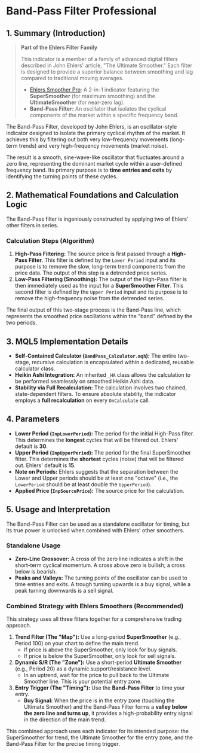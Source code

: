 # Band-Pass Filter Professional

## 1. Summary (Introduction)

> **Part of the Ehlers Filter Family**
>
> This indicator is a member of a family of advanced digital filters described in John Ehlers' article, "The Ultimate Smoother." Each filter is designed to provide a superior balance between smoothing and lag compared to traditional moving averages.
>
> * [Ehlers Smoother Pro](./Ehlers_Smoother_Pro.md): A 2-in-1 indicator featuring the **SuperSmoother** (for maximum smoothing) and the **UltimateSmoother** (for near-zero lag).
> * **Band-Pass Filter:** An oscillator that isolates the cyclical components of the market within a specific frequency band.

The Band-Pass Filter, developed by John Ehlers, is an oscillator-style indicator designed to isolate the primary cyclical rhythm of the market. It achieves this by filtering out both very low-frequency movements (long-term trends) and very high-frequency movements (market noise).

The result is a smooth, sine-wave-like oscillator that fluctuates around a zero line, representing the dominant market cycle within a user-defined frequency band. Its primary purpose is to **time entries and exits** by identifying the turning points of these cycles.

## 2. Mathematical Foundations and Calculation Logic

The Band-Pass filter is ingeniously constructed by applying two of Ehlers' other filters in series.

### Calculation Steps (Algorithm)

1. **High-Pass Filtering:** The source price is first passed through a **High-Pass Filter**. This filter is defined by the `Lower Period` input and its purpose is to remove the slow, long-term trend components from the price data. The output of this step is a detrended price series.
2. **Low-Pass Filtering (Smoothing):** The output of the High-Pass filter is then immediately used as the input for a **SuperSmoother Filter**. This second filter is defined by the `Upper Period` input and its purpose is to remove the high-frequency noise from the detrended series.

The final output of this two-stage process is the Band-Pass line, which represents the smoothed price oscillations within the "band" defined by the two periods.

## 3. MQL5 Implementation Details

* **Self-Contained Calculator (`BandPass_Calculator.mqh`):** The entire two-stage, recursive calculation is encapsulated within a dedicated, reusable calculator class.
* **Heikin Ashi Integration:** An inherited `_HA` class allows the calculation to be performed seamlessly on smoothed Heikin Ashi data.
* **Stability via Full Recalculation:** The calculation involves two chained, state-dependent filters. To ensure absolute stability, the indicator employs a **full recalculation** on every `OnCalculate` call.

## 4. Parameters

* **Lower Period (`InpLowerPeriod`):** The period for the initial High-Pass filter. This determines the **longest** cycles that will be filtered out. Ehlers' default is **30**.
* **Upper Period (`InpUpperPeriod`):** The period for the final SuperSmoother filter. This determines the **shortest** cycles (noise) that will be filtered out. Ehlers' default is **15**.
* **Note on Periods:** Ehlers suggests that the separation between the Lower and Upper periods should be at least one "octave" (i.e., the `LowerPeriod` should be at least double the `UpperPeriod`).
* **Applied Price (`InpSourcePrice`):** The source price for the calculation.

## 5. Usage and Interpretation

The Band-Pass Filter can be used as a standalone oscillator for timing, but its true power is unlocked when combined with Ehlers' other smoothers.

### Standalone Usage

* **Zero-Line Crossover:** A cross of the zero line indicates a shift in the short-term cyclical momentum. A cross above zero is bullish; a cross below is bearish.
* **Peaks and Valleys:** The turning points of the oscillator can be used to time entries and exits. A trough turning upwards is a buy signal, while a peak turning downwards is a sell signal.

### Combined Strategy with Ehlers Smoothers (Recommended)

This strategy uses all three filters together for a comprehensive trading approach.

1. **Trend Filter (The "Map"):** Use a long-period **SuperSmoother** (e.g., Period 100) on your chart to define the main trend.
    * If price is above the SuperSmoother, only look for buy signals.
    * If price is below the SuperSmoother, only look for sell signals.
2. **Dynamic S/R (The "Zone"):** Use a short-period **Ultimate Smoother** (e.g., Period 20) as a dynamic support/resistance level.
    * In an uptrend, wait for the price to pull back to the Ultimate Smoother line. This is your potential entry zone.
3. **Entry Trigger (The "Timing"):** Use the **Band-Pass Filter** to time your entry.
    * **Buy Signal:** When the price is in the entry zone (touching the Ultimate Smoother) and the Band-Pass Filter forms a **valley below the zero line and turns up**, it provides a high-probability entry signal in the direction of the main trend.

This combined approach uses each indicator for its intended purpose: the SuperSmoother for trend, the Ultimate Smoother for the entry zone, and the Band-Pass Filter for the precise timing trigger.
